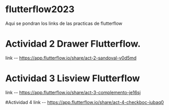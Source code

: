 # flutterflow2023
Aqui se pondran los links de las practicas de flutterflow

# Actividad 2 Drawer Flutterflow.
   link -- https://app.flutterflow.io/share/act-2-sandoval-v0d5md

# Actividad 3 Lisview Flutterflow
   link -- https://app.flutterflow.io/share/act-3-complemento-je16sj

#Actividad 4 
link -- https://app.flutterflow.io/share/act-4-checkboc-iubaq0
